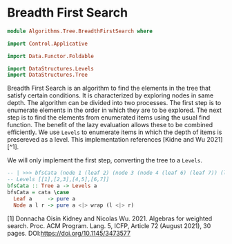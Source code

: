 # Breadth First Search

```hs
module Algorithms.Tree.BreadthFirstSearch where

import Control.Applicative

import Data.Functor.Foldable

import DataStructures.Levels
import DataStructures.Tree
```

Breadth First Search is an algorithm to find the elements in the tree that satisfy certain conditions. It is characterized by exploring nodes in same depth. The algorithm can be divided into two processes. The first step is to enumerate elements in the order in which they are to be explored. The next step is to find the elements from enumerated items using the usual find function. The benefit of the lazy evaluation allows these to be combined efficiently. We use `Levels` to enumerate items in which the depth of items is presereved as a level. This implementation references [Kidne and Wu 2021][^1].

We will only implement the first step, converting the tree to a `Levels`.

```hs
-- | >>> bfsCata (node 1 (leaf 2) (node 3 (node 4 (leaf 6) (leaf 7)) (leaf 5)))
-- Levels [[1],[2,3],[4,5],[6,7]]
bfsCata :: Tree a -> Levels a
bfsCata = cata \case
  Leaf a     -> pure a
  Node a l r -> pure a <|> wrap (l <|> r)
```

[1] Donnacha Oisín Kidney and Nicolas Wu. 2021. Algebras for weighted search. Proc. ACM Program. Lang. 5, ICFP, Article 72 (August 2021), 30 pages. DOI:https://doi.org/10.1145/3473577